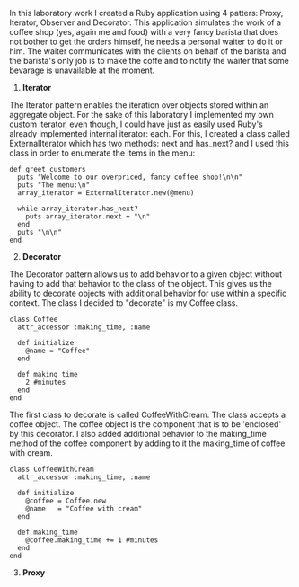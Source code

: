 In this laboratory work I created a Ruby application using 4 patters: Proxy, Iterator, Observer and Decorator. This application simulates the work of a coffee shop (yes, again me and food) with a very fancy barista that does not bother to get the orders himself, he needs a personal waiter to do it or him. The waiter communicates with the clients on behalf of the barista and the barista's only job is to make the coffe and to notify the waiter that some bevarage is unavailable at the moment.


1. **Iterator**

The Iterator pattern enables the iteration over objects stored within an aggregate object. For the sake of this laboratory I implemented my own custom iterator, even though, I could have just as easily used Ruby's already implemented internal iterator: each. For this, I created a class called ExternalIterator which has two methods: next and has_next? and I used this class in order to enumerate the items in the menu:

```
def greet_customers
  puts "Welcome to our overpriced, fancy coffee shop!\n\n"
  puts "The menu:\n"
  array_iterator = ExternalIterator.new(@menu)

  while array_iterator.has_next?
    puts array_iterator.next + "\n"
  end
  puts "\n\n"
end
```

2. **Decorator**

The Decorator pattern allows us to add behavior to a given object without having to add that behavior to the class of the object. This gives us the ability to decorate objects with additional behavior for use within a specific context. The class I decided to "decorate" is my Coffee class. 

```
class Coffee
  attr_accessor :making_time, :name

  def initialize
    @name = "Coffee"
  end

  def making_time
    2 #minutes
  end
end
```

The first class to decorate is called CoffeeWithCream. The class accepts a coffee object. The coffee object is the component that is to be 'enclosed' by this decorator. I also added additional behavior to the making_time method of the coffee component by adding to it the making_time of coffee with cream.

```
class CoffeeWithCream
  attr_accessor :making_time, :name

  def initialize
    @coffee = Coffee.new
    @name   = "Coffee with cream"
  end

  def making_time
    @coffee.making_time += 1 #minutes
  end
end
```

3. **Proxy**

